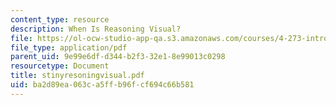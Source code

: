 ```yaml
---
content_type: resource
description: When Is Reasoning Visual?
file: https://ol-ocw-studio-app-qa.s3.amazonaws.com/courses/4-273-introduction-to-design-inquiry-fall-2001/ba2d89ea063ca5ffb96fcf694c66b581_stinyresoningvisual.pdf
file_type: application/pdf
parent_uid: 9e99e6df-d344-b2f3-32e1-8e99013c0298
resourcetype: Document
title: stinyresoningvisual.pdf
uid: ba2d89ea-063c-a5ff-b96f-cf694c66b581
---
```

